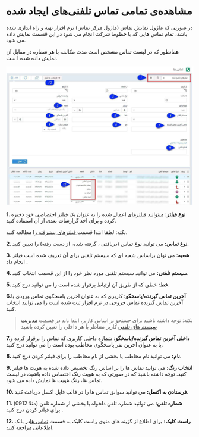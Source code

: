 #  مشاهده‌ی تمامی تماس‌ تلفنی‌های ایجاد شده 

در صورتی که ماژول نمایش تماس (ماژول مرکز تماس) نرم افزار تهیه و راه اندازی شده باشد، تمام تماس هایی که با خطوط شرکت انجام می شود  در این قسمت نمایش داده می شود.

همانطور که در لیست تماس مشخص است مدت مکالمه با هر شماره در مقابل آن نمایش داده شده ا ست. 
    
![](CallsList.jpg)

**1. نوع فیلتر:** میتوانید فیلترهای اعمال شده را به عنوان یک فیلتر اختصاصی خود ذخیره کرده و برای اخذ گزارشات بعدی از آن استفاده کنید.

نکته: لطفا ابتدا قسمت[ فیلترهای پیشرفته ](https://github.com/1stco/PayamGostarDocs/blob/master/Help/Customer-relationship-management/Advanced-filter/Advanced-filter.md)را مطالعه کنید.

**2. نوع تماس:** می توانید نوع تماس (دریافتی ، گرفته شده، از دست رفته) را تعیین کنید.

**3. شعبه:**   می توان براساس شعبه ای که سیستم تلفنی برای آن تعریف شده است فیلتر انجام داد .

**4. سیستم تلفنی:** می توانید سیستم تلفنی مورد نظر خود را از این قسمت انتخاب کنید.

**5. خط:** خطی که از طریق آن ارتباط برقرار شده است را می توانید درج کنید.

**6.آخرین تماس گیرنده/پاسخگو:** کاربری که به عنوان آخرین پاسخگوی تماس ورودی یا آخرین تماس گیرنده تماس خروجی در نرم افزار ثبت شده است را می توانید انتخاب کنید.

> نکته: توجه داشته باشید برای جستجو بر اساس کاربر، ابتدا باید در قسمت [مدیریت سیستم های تلفنی](https://github.com/1stco/PayamGostarDocs/blob/master/Help/Basic-Information/Telephone-systems/telephone-systems-Management/telephone-systems-Management.md) کاربر متناظر با هر داخلی را تعیین کرده باشید

**7.داخلی آخرین تماس گیرنده/پاسخگو:** شماره داخلی کاربری که تماس را برقرار کرده و یا به عنوان آخرین نفر پاسخگوی مخاطب بوده است را می توانید درج کنید.

**8.  نام:** می توانید نام مخاطب یا بخشی از نام مخاطب را برای فیلتر کردن درج کنید.

**9. انتخاب رنگ:** می توانید تماس ها را بر اساس رنگ تخصیص داده شده به هویت ها فیلتر کنید. توجه داشته باشید که در صورتی که به هویت رنگ اختصاص داده باشید، در لیست تماس ها، رنگ هویت ها نمایش داده می شود.

**10. فرستادن به اکسل:** می توانید سوابق تماس ها را در قالب فایل اکسل دریافت کنید.

**11. شماره تلفن:** می توانید شماره تلفن دلخواه یا بخشی از شماره تلفن (مثلا 0912) برای فیلتر کردن درج کنید .

**12. راست کلیک:** برای اطلاع از گزینه های منوی راست کلیک به قسمت [   تماس ها](https://github.com/1stco/PayamGostarDocs/blob/master/Help/Integrated-bank/Database/calls-h/calls-h.md)در بانک اطلاعاتی مراجعه کنید.